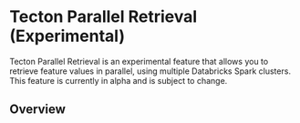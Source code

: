 # Tecton Parallel Retrieval (Experimental)

Tecton Parallel Retrieval is an experimental feature that allows you to
retrieve feature values in parallel, using multiple Databricks Spark 
clusters. This feature is currently in alpha and is subject to change.

## Overview

```python

```